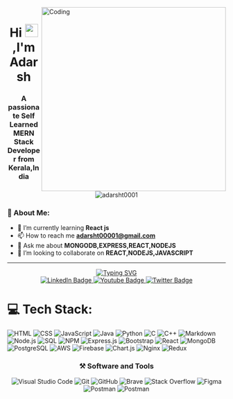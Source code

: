 <img align="right" alt="Coding" width="425" src="https://camo.githubusercontent.com/cae12fddd9d6982901d82580bdf321d81fb299141098ca1c2d4891870827bf17/68747470733a2f2f6d69726f2e6d656469756d2e636f6d2f6d61782f313336302f302a37513379765349765f7430696f4a2d5a2e676966">

<div align="center">
<h1>Hi <img src="https://user-images.githubusercontent.com/111223900/212957409-9481f82e-c13e-44af-815c-38835db85311.gif" width="30px" height="30px" /> ,I'm Adarsh</h1>
<h3>A passionate Self Learned MERN Stack Developer from Kerala,India</h3>
<img src="https://komarev.com/ghpvc/?username=adarsht0001&style=for-the-badge&label=Visitors" alt="adarsht0001"/>
</div>
<div>
<h3>💫 About Me:</h3>

- 🌱 I’m currently learning **React js**
- 📫 How to reach me **adarsht00001@gmail.com**
- 💬 Ask me about **MONGODB,EXPRESS,REACT,NODEJS**
- 👯 I’m looking to collaborate on **REACT,NODEJS,JAVASCRIPT**

</div>
<hr />
<div align="center">
<a href="https://git.io/typing-svg"><img src="https://readme-typing-svg.demolab.com?font=Fira+Code&pause=1000&center=true&width=450&lines=Node+Js;Express;MongoDB;React" alt="Typing SVG" /></a>
</div>
<div id="badges" align="center">
  <a href="your-linkedin-URL">
    <img src="https://img.shields.io/badge/LinkedIn-blue?style=for-the-badge&logo=linkedin&logoColor=white" alt="LinkedIn Badge"/>
  </a>
  <a href="your-youtube-URL">
    <img src="https://img.shields.io/badge/Telegram-blue?style=for-the-badge&logo=Telegram&logoColor=white" alt="Youtube Badge"/>
  </a>
  <a href="your-twitter-URL">
    <img src="https://img.shields.io/badge/Twitter-blue?style=for-the-badge&logo=twitter&logoColor=white" alt="Twitter Badge"/>
  </a>
</div>

# 💻 Tech Stack:

![HTML](https://img.shields.io/badge/HTML-E34F26.svg?logo=html5&logoColor=white&style=for-the-badge)
![CSS](https://img.shields.io/badge/CSS-1572B6.svg?logo=css3&logoColor=white&style=for-the-badge)
![JavaScript](https://img.shields.io/badge/JavaScript-F7DF1E.svg?logo=javascript&logoColor=black&style=for-the-badge)
![Java](https://custom-icon-badges.demolab.com/badge/Java-007396.svg?logo=java&logoColor=white&style=for-the-badge)
![Python](https://img.shields.io/badge/-Python-000?&logo=Python&style=for-the-badge)
![C](https://custom-icon-badges.demolab.com/badge/C-03599C.svg?logo=c-in-hexagon&logoColor=white&style=for-the-badge)
![C++](https://custom-icon-badges.demolab.com/badge/C++-9C033A.svg?logo=cpp2&logoColor=white&style=for-the-badge)
![Markdown](https://img.shields.io/badge/Markdown-000000.svg?logo=markdown&logoColor=white&style=for-the-badge)
![Node.js](https://img.shields.io/badge/Node.js-43853D.svg?logo=node.js&logoColor=white&style=for-the-badge)
![SQL](https://custom-icon-badges.demolab.com/badge/SQL-025E8C.svg?logo=database&logoColor=white&style=for-the-badge)
![NPM](https://img.shields.io/badge/NPM-%23000000.svg?logo=npm&logoColor=white&style=for-the-badge)
![Express.js](https://img.shields.io/badge/Express.js-404d59.svg?logo=express&logoColor=white&style=for-the-badge)
![Bootstrap](https://img.shields.io/badge/Bootstrap-7952B3.svg?logo=bootstrap&logoColor=white&style=for-the-badge)
![React](https://img.shields.io/badge/React-20232a.svg?logo=react&logoColor=%2361DAFB&style=for-the-badge)
![MongoDB](https://img.shields.io/badge/MongoDB-4ea94b.svg?logo=mongodb&logoColor=white&style=for-the-badge)
![PostgreSQL](https://img.shields.io/badge/PostgreSQL-316192.svg?logo=postgresql&logoColor=white&style=for-the-badge)
![AWS](https://img.shields.io/badge/AWS-%23FF9900.svg?logo=amazon-aws&logoColor=white&style=for-the-badge)
![Firebase](https://img.shields.io/badge/firebase-%23039BE5.svg?logo=firebase&style=for-the-badge)
![Chart.js](https://img.shields.io/badge/chart.js-F5788D.svg?logo=chart.js&logoColor=white&style=for-the-badge)
![Nginx](https://img.shields.io/badge/nginx-%23009639.svg?style=for-the-badge&logo=nginx&logoColor=white)
![Redux](https://img.shields.io/badge/Redux-470137?style=for-the-badge&logo=redux&logoColor=#FF61F6)

<h3 align="center">⚒ Software and Tools</h3>
<p align="center">
<a target="_blank"><img alt="Visual Studio Code" src="https://img.shields.io/badge/Visual%20Studio%20Code-%2312100E.svg?logo=visual-studio-code&style=for-the-badge&logoColor=blue"/></a> 
<a target="_blank"><img alt="Git" src="https://img.shields.io/badge/Git-%2312100E.svg?logo=git&style=for-the-badge"/></a> 
<a target="_blank"><img alt="GitHub" src="https://img.shields.io/badge/GitHub-black?logo=GitHub&style=for-the-badge"/></a> 
<a target="_blank"><img alt="Brave" src="https://img.shields.io/badge/-Brave-FB542B?logo=brave&logoColor=white&style=for-the-badge"/></a> 
<a target="_blank"><img alt="Stack Overflow" src="https://img.shields.io/badge/-Stack%20Overflow-FE7A16?logo=stack-overflow&logoColor=white&style=for-the-badge"/></a>
<a target="_blank"><img alt="Figma" src="https://img.shields.io/badge/figma-%23F24E1E.svg?logo=figma&logoColor=white&style=for-the-badge"/></a>
<a target="_blank"><img alt="Postman" src="https://img.shields.io/badge/Postman-FF6C37?logo=postman&logoColor=white&style=for-the-badge"/></a>
<a target="_blank"><img alt="Postman" src="https://img.shields.io/badge/Canva-%2300C4CC.svg?logo=Canva&logoColor=white&style=for-the-badge"/></a>
</p>